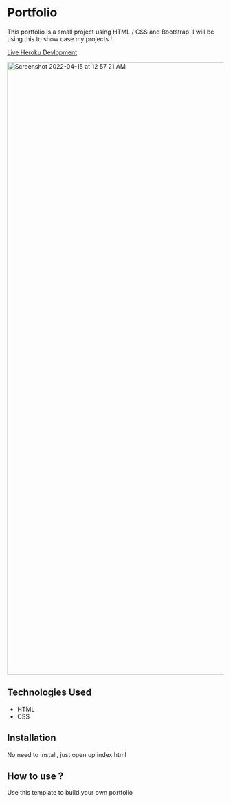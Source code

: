 # Portfolio

This  portfolio is a small project using HTML / CSS and Bootstrap. I will 
be using this to show case my projects !

[Live Heroku Devlopment](https://my-portfolio-96.herokuapp.com/)

<img width="1427" alt="Screenshot 2022-04-15 at 12 57 21 AM" src="https://user-images.githubusercontent.com/63940676/163543113-7e95525c-e7e3-4368-82a8-6a919468edf2.png">


## Technologies Used

* HTML
* CSS

## Installation

No need to install, just open up index.html

## How to use ?

Use this template to build your own portfolio
